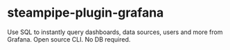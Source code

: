 # steampipe-plugin-grafana
Use SQL to instantly query dashboards, data sources, users and more from Grafana. Open source CLI. No DB required.
